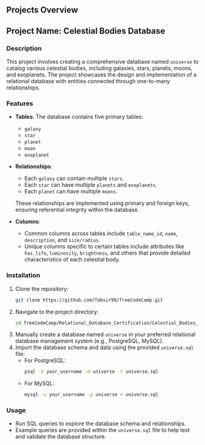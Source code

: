 ## Projects Overview

## Project Name: Celestial Bodies Database

### Description
This project involves creating a comprehensive database named `universe` to catalog various celestial bodies, including galaxies, stars, planets, moons, and exoplanets. The project showcases the design and implementation of a relational database with entities connected through one-to-many relationships.

### Features
- **Tables**: The database contains five primary tables:
  - `galaxy`
  - `star`
  - `planet`
  - `moon`
  - `exoplanet`
  
- **Relationships**: 
  - Each `galaxy` can contain multiple `stars`.
  - Each `star` can have multiple `planets` and `exoplanets`.
  - Each `planet` can have multiple `moons`.
  
  These relationships are implemented using primary and foreign keys, ensuring referential integrity within the database.

- **Columns**:
  - Common columns across tables include `table_name_id`, `name`, `description`, and `size/radius`.
  - Unique columns specific to certain tables include attributes like `has_life`, `luminosity`, `brightness`, and others that provide detailed characteristics of each celestial body.

### Installation
1. Clone the repository:
    ```bash
    git clone https://github.com/Tabsir99/freeCodeCamp.git
    ```
2. Navigate to the project directory:
    ```bash
    cd freeCodeCamp/Relational_Database_Certification/Celestial_Bodies_Database
    ```
3. Manually create a database named `universe` in your preferred relational database management system (e.g., PostgreSQL, MySQL).
4. Import the database schema and data using the provided `universe.sql` file:
    - For PostgreSQL:
      ```bash
      psql -U your_username -d universe -f universe.sql
      ```
    - For MySQL:
      ```bash
      mysql -u your_username -p universe < universe.sql
      ```

### Usage
- Run SQL queries to explore the database schema and relationships.
- Example queries are provided within the `universe.sql` file to help test and validate the database structure.

